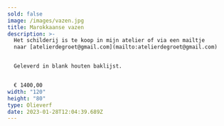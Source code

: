 ```yaml
---
sold: false
image: /images/vazen.jpg
title: Marokkaanse vazen
description: >-
  Het schilderij is te koop in mijn atelier of via een mailtje
  naar [atelierdegroet@gmail.com](mailto:atelierdegroet@gmail.com)


  Geleverd in blank houten baklijst.


  € 1400,00
width: "120"
height: "80"
type: Olieverf
date: 2023-01-28T12:04:39.689Z
---
```

